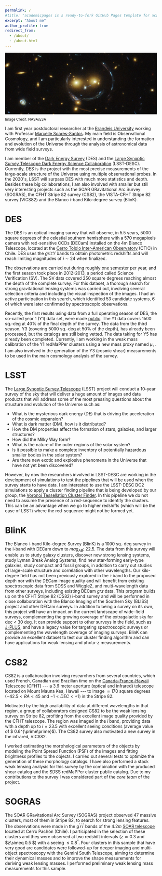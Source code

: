 ```yaml
---
permalink: /
#title: "academicpages is a ready-to-fork GitHub Pages template for academic personal websites"
excerpt: "About me"
author_profile: true
redirect_from:
  - /about/
  - /about.html
---
```


![smiling_lens](../images/smiling_lens_hubble.jpg) <sub>Image Credit: NASA/ESA</sub>


I am first year postdoctoral researcher at the [Brandeis University](http://www.brandeis.edu/) working with Professor [Marcelle Soares-Santos](https://www.brandeis.edu/departments/physics/people/faculty/soares-santos.html). My main field is Observational Cosmology, and I am particularly interested in understanding the formation and evolution of the Universe through the analysis of astronomical data from wide field surveys.

I am member of the [Dark Energy Survey](https://www.darkenergysurvey.org/) (DES) and the [Large Synoptic Survey Telescope Dark Energy Science Collaboration](www.lsst-desc.org/) (LSST-DESC). Currently, DES is the project with the most precise measurements of the large-scale structure of the Universe using multiple observational probes. In the 2020's, LSST will surpass DES with much more statistics and depth. Besides these big collaborations, I am also involved with smaller but still very interesting projects such as the SOAR GRavitational Arc Survey (SOGRAS), the CFHT Stripe 82 survey (CS82), the VISTA-CFHT Stripe 82 survey (VICS82) and the Blanco i-band Kilo-degree survey (BlinK).     


DES
======
The DES is an optical imaging survey that will observe, in 5.5 years, 5000 square degrees of the celestial southern hemisphere with a 570 megapixels camera with red-sensitive CCDs (DECam) installed on the 4m Blanco Telescope, located at the [Cerro Tololo Inter-American Observatory](www.ctio.noao.edu/) (CTIO) in Chile. DES uses the $grizY$ bands to obtain photometric redshifts and will reach limiting magnitudes of $i \sim 24$ when finalized.

The observations are carried out during roughly one semester per year, and the first season took place in 2012-2013, a period called Science Verification (SV). The SV data covered 250 square degrees reaching almost the depth of the complete survey. For this dataset, a thorough search for strong gravitational lensing systems was carried out, involving several selection criteria and including the visual inspection of the images. I had an active participation in this search, which identified 53 candidate systems, 6 of which were later confirmed by spectroscopic observations.

Recently, the first results using data from a full operating season of DES, the so-called year 1 (Y1) data set, were made [public](https://www.darkenergysurvey.org/news-and-results/publications/). The Y1 data covers 1500 sq.-deg at 40% of the final depth of the survey. The data from the third season, Y3 (covering 5000 sq.-deg at 50% of the depth), has already been processed, but the catalogs are still being vetted. The data taking for Y5 has already been completed. Currently, I am working in the weak mass calibration of the Y1 redMaPPer clusters using a new mass proxy named $\mu_{\star}$. I am also involved in the generation of the Y3 (cosmic shear) measurements to be used in the main cosmology analysis of the survey.     

LSST
======

The [Large Synoptic Survey Telescope](https://www.lsst.org/) (LSST) project will conduct a 10-year survey of the sky that will deliver a huge amount of images and data products that will address some of the most pressing questions about the structure and evolution of the Universe such as:

* What is the mysterious dark energy (DE) that is driving the acceleration of the cosmic expansion?
* What is dark matter (DM), how is it distributed?
* How the DM properties affect the formation of stars, galaxies, and larger structures?
* How did the Milky Way form?
* What is the nature of the outer regions of the solar system?
* Is it possible to make a complete inventory of potentially hazardous smaller bodies in the solar system?
* Are there new exotic and explosive phenomena in the Universe that have not yet been discovered?

However, by now the researchers involved in LSST-DESC are working in the development of simulations to test the pipelines that will be used when the survey starts to have data. I am interested to use the LSST-DESC DC2 simulations to apply a cluster finding pipeline that is being developed by our group, the [Voronoi Tessellation Cluster Finder](https://github.com/SSantosLab/vt-clustertools). In this pipeline we do not need to assume the presence of a red-sequence to identify the clusters. This can be an advantage when we go to higher redshifts (which will be the case of LSST) where the red-sequence might not be formed yet.             

BlinK
======

The Blanco i-band Kilo-degree Survey (BlinK) is a 1000 sq.-deg survey in the i-band with DECam down to $mag_{AB}$: 22.5. The data from this survey will enable us to study galaxy clusters, discover new strong lensing systems, study Lyman Break Analog Systems, find new star-forming early-type galaxies, study compact and fossil groups, in addition to carry out studies of large-scale structure and correlation with other wavelengths. Our kilo-degree field has not been previously explored in the i-band to the proposed depth nor with the DECam image quality and will benefit from existing spectroscopic data from SDSS and WiggleZ, and multi-wavelength data from other surveys, including existing DECam $grz$ data. This program builds up on the CFHT Stripe 82 (CS82) i-band survey and will be performed in close collaboration with the Blanco Imaging of the Southern Sky (BLISS) project and other DECam surveys. In addition to being a survey on its own, this project will have an impact on the current landscape of wide-field surveys, complementing the growing coverage of the extragalactic sky for dec < 30 deg. It can provide support to other surveys in the field, such as [J-PLUS](http://j-plus.es), and have a legacy value for targeting spectroscopic surveys or complementing the wavelength coverage of imaging surveys. BlinK can provide an excellent dataset to test our cluster finding algorithm and can have applications for weak lensing and photo-z measurements.  

CS82
======

CS82 is a collaboration involving researchers from several countries, which used French, Canadian and Brazilian time on
the [Canada-France-Hawaii Telescope](http://www.cfht.hawaii.edu/) (CFHT) --- a 3.6 meter aperture (optical and infrared) telescope located on Mount Mauna Kea, Hawaii --- to image $\approx 170$ square degrees ($-42.5<RA <45$ and $-1<DEC<+1$) in the Stripe 82.

Motivated by the high availability of data at different wavelengths in that region, a group of collaborators designed CS82 to be the weak lensing survey on Stripe 82, profiting from the excellent image quality provided by the CFHT telescope. The region was imaged in the $i$ band, providing data with a depth up to $i=23.5$ with excellent seeing conditions (average value of $ 0.6^{\prime\prime}$). The CS82 survey also motivated a new survey in the infrared, VICS82.

I worked estimating the morphological parameters of the objects by modeling the Point Spread Function (PSF) of the images and fitting brightness profiles to the objects. I carried out several tests to optimize the generation of these morphology catalogs. I have also performed a stack weak lensing analysis for this survey by the combination with the produced shear catalog and the SDSS redMaPPer cluster public catalog. Due to my contributions to the survey I was considered part of the _core team_ of the project.

SOGRAS
======

The SOAR GRavitational Arc Survey (SOGRAS) project observed 47 massive clusters, most of them in Stripe 82, to search for strong lensing features. The observations were made in the $g^{\prime}r^{\prime}i^{\prime}$ bands of the $4.2m$ [SOAR telescope](http://www.ctio.noao.edu/soar/) located at Cerro Pachón (Chile). I participated in the selection of these clusters and they were observed at two redshift intervals ($z\simeq 0.3$ and $z\simeq 0.5 $) with a seeing $\le 0.8^{\prime\prime}$. Four clusters in this sample that have very good arc candidates were followed-up for deeper imaging and multi-object spectroscopy with the Gemini South Telescope, aiming to determine their dynamical masses and to improve the shape measurements for deriving weak lensing masses. I performed preliminary weak lensing mass measurements for this sample.  
